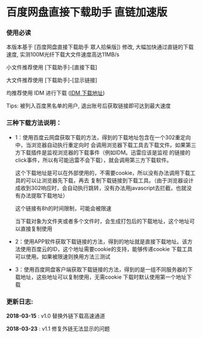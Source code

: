 # 百度网盘直接下载助手 直链加速版

### 使用必读

本版本基于 [百度网盘直接下载助手 眾人拾柴版]) 修改, 大幅加快通过直链的下载速度, 实测100M光纤下载大文件速度高达11MB/s

小文件推荐使用 [下载助手]-[直接下载]

大文件推荐使用 [下载助手]-[显示链接]

均推荐使用 IDM 进行下载 ([IDM 下载地址](http://internetdownloadmanager.com/download.html))

Tips: 被列入百度黑名单的用户, 退出账号后获取链接即可达到最大速度

### 三种下载方法说明：

- 1：使用百度云网盘获取下载的方法，得到的下载地址包含在一个302重定向中，当浏览器自动执行重定向时
    会调用浏览器下载工具去下载文件。如果第三方下载插件是监视浏览器的下载事件（例如IDM。迅雷应该是监视
    的链接的click事件，所以有可能迅雷不会下载），就会调用第三方下载软件。

    这个下载地址是可以在外部使用的，不需要cookie，所以没有办法调用下载工具的可以让浏览器先下载，再去
    复制下载链接到下载工具。（由于浏览器设计成收到302响应时，会自动执行跳转，没有办法用javascript去拦截，也就没有办法提取下载地址）

    这个链接有8h的时间限制，可能会被限速

    当下载对象为文件夹或者多个文件时，会生成打包后的下载地址，这个地址可以直接复制使用
- 2：使用APP软件获取下载链接的方法，得到的地址就是直接下载地址。该方法使用百度云的ID，这个地址需要cookie的支持，能够传递cookie
        下载工具可以使用。如果被限速则换用方法三测试
- 3：使用百度网盘客户端获取下载链接的方法，得到的是一组不同服务器的下载地址，这些地址可以复制使用，无需cookie
        下载时默认使用第一个地址下载

### 更新日志:

**2018-03-15** : v1.0 替换外链下载高速通道

**2018-03-23** : v1.1 修复外链无法显示的问题